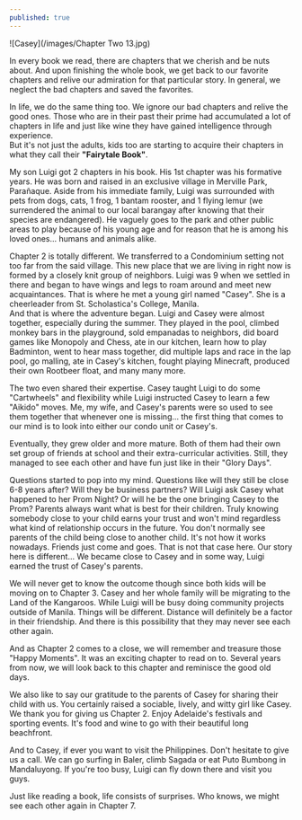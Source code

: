 ```yaml
---
published: true
---
```

![Casey](/images/Chapter Two 13.jpg)

In every book we read, there are chapters that we cherish and be nuts about. And upon finishing the whole book, we get back to our favorite chapters and relive our admiration for that particular story. In general, we neglect the bad chapters and saved the favorites.

In life, we do the same thing too. We ignore our bad chapters and relive the good ones. Those who are in their past their prime had accumulated a lot of chapters in life and just like wine they have gained intelligence through experience.   
But it's not just the adults, kids too are starting to acquire their chapters in what they call their **"Fairytale Book"**.

My son Luigi got 2 chapters in his book. His 1st chapter was his formative years. He was born and raised in an exclusive village in Merville Park, Parañaque. Aside from his immediate family, Luigi was surrounded with pets from dogs, cats, 1 frog, 1 bantam rooster, and 1 flying lemur (we surrendered the animal to our local barangay after knowing that their species are endangered).
He vaguely goes to the park and other public areas to play because of his young age and for reason that he is among his loved ones... humans and animals alike. 

Chapter 2 is totally different.  We transferred to a Condominium setting not too far from the said village. This new place that we are living in right now is formed by a closely knit group of neighbors. 
Luigi was 9 when we settled in there and began to have wings and legs to roam around and meet new acquaintances. 
That is where he met a young girl named "Casey". She is a cheerleader from St. Scholastica's College, Manila.  
And that is where the adventure began. Luigi and Casey were almost together, especially during the summer. They played in the pool, climbed monkey bars in the playground, sold empanadas to neighbors, did board games like Monopoly and Chess, ate in our kitchen, learn how to play Badminton, went to hear mass together, did multiple laps and race in the lap pool, go malling, ate in Casey's kitchen, fought playing Minecraft, produced their own Rootbeer float, and many many more.

The two even shared their expertise. Casey taught Luigi to do some "Cartwheels" and flexibility while Luigi instructed Casey to learn a few "Aikido" moves. 
Me, my wife, and Casey's parents were so used to see them together that whenever one is missing... the first thing that comes to our mind is to look into either our condo unit or Casey's. 

Eventually, they grew older and more mature. Both of them had their own set group of friends at school and their extra-curricular activities. 
Still, they managed to see each other and have fun just like in their "Glory Days".

Questions started to pop into my mind. Questions like will they still be close 6-8 years after? Will they be business partners? Will Luigi ask Casey what happened to her Prom Night? Or will he be the one bringing Casey to the Prom? 
Parents always want what is best for their children. Truly knowing somebody close to your child earns your trust and won't mind regardless what kind of relationship occurs in the future. 
You don't normally see parents of the child being close to another child. It's not how it works nowadays. Friends just come and goes. That is not that case here. 
Our story here is different... We became close to Casey and in some way, Luigi earned the trust of Casey's parents.

We will never get to know the outcome though since both kids will be moving on to Chapter 3. Casey and her whole family will be migrating to the Land of the Kangaroos. While Luigi will be busy doing community projects outside of Manila. 
Things will be different.  Distance will definitely be a factor in their friendship. And there is this possibility that they may never see each other again. 

And as Chapter 2 comes to a close, we will remember and treasure those "Happy Moments". It was an exciting chapter to read on to. 
Several years from now, we will look back to this chapter and reminisce the good old days. 

We also like to say our gratitude to the parents of Casey for sharing their child with us. You certainly raised a sociable, lively, and witty girl like Casey. 
We thank you for giving us Chapter 2.
Enjoy Adelaide's festivals and sporting events. It's food and wine to go with their beautiful long beachfront. 

And to Casey, if ever you want to visit the Philippines. Don't hesitate to give us a call. We can go surfing in Baler, climb Sagada or eat Puto Bumbong in Mandaluyong.
If you're too busy, Luigi can fly down there and visit you guys. 

Just like reading a book, life consists of surprises. 
Who knows, we might see each other again in Chapter 7.

